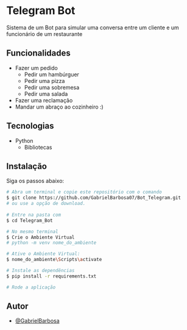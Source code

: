 
# Telegram Bot

Sistema de um Bot para simular uma conversa entre um cliente e um funcionário de um restaurante

## Funcionalidades

- Fazer um pedido
    - Pedir um hambúrguer
    - Pedir uma pizza
    - Pedir uma sobremesa
    - Pedir uma salada 
- Fazer uma reclamação
- Mandar um abraço ao cozinheiro :)



## Tecnologias 

* Python
    - Bibliotecas


## Instalação

Siga os passos abaixo:

```bash
# Abra um terminal e copie este repositório com o comando
$ git clone https://github.com/GabrielBarbosa07/Bot_Telegram.git
# ou use a opção de download.
    
# Entre na pasta com 
$ cd Telegram_Bot

# No mesmo terminal
$ Crie o Ambiente Virtual
# python -m venv nome_do_ambiente

# Ative o Ambiente Virtual:
$ nome_do_ambiente\Scripts\activate

# Instale as dependências
$ pip install -r requirements.txt

# Rode a aplicação
```
    
## Autor

- [@GabrielBarbosa](https://github.com/GabrielBarbosa07)

